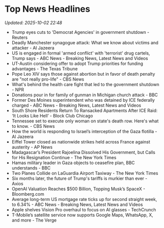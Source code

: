 # Top News Headlines

_Updated: 2025-10-02 22:48_

- Trump eyes cuts to 'Democrat Agencies' in government shutdown - Reuters
- Deadly Manchester synagogue attack: What we know about victims and attacker - Al Jazeera
- US is engaged in formal 'armed conflict' with 'terrorist' drug cartels, Trump says - ABC News - Breaking News, Latest News and Videos
- UT-Austin considering offer to adopt Trump priorities for funding advantages - The Texas Tribune
- Pope Leo XIV says those against abortion but in favor of death penalty are "not really pro-life" - CBS News
- What's behind the health care fight that led to the government shutdown - NPR
- Donations pour in for family of gunman in Michigan church attack - BBC
- Former Des Moines superintendent who was detained by ICE federally charged - ABC News - Breaking News, Latest News and Videos
- South Shore Residents Return To Ransacked Apartments After ICE Raid: ‘It Looks Like Hell’ - Block Club Chicago
- Tennessee set to execute only woman on state's death row. Here's what to know. - CBS News
- How the world is responding to Israel’s interception of the Gaza flotilla - Al Jazeera
- Eiffel Tower closed as nationwide strikes held across France against austerity - AP News
- Madagascar’s President Rajoelina Dissolved His Government, but Calls for His Resignation Continue - The New York Times
- Hamas military leader in Gaza objects to ceasefire plan, BBC understands - BBC
- Two Planes Collide on LaGuardia Airport Taxiway - The New York Times
- Six months later, the future of Trump's tariffs is murkier than ever - Axios
- OpenAI Valuation Reaches $500 Billion, Topping Musk’s SpaceX - Bloomberg.com
- Average long-term US mortgage rate ticks up for second straight week, to 6.34% - ABC News - Breaking News, Latest News and Videos
- Apple shelves Vision Pro overhaul to focus on AI glasses - TechCrunch
- T-Mobile’s satellite service now supports Google Maps, WhatsApp, X, and more - The Verge